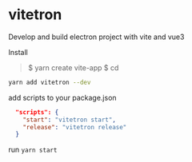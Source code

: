 # vitetron

Develop and build electron project with vite and vue3

Install

> $ yarn create vite-app <project-name>
> $ cd <project-name>

```bash
yarn add vitetron --dev
```

add scripts to your package.json

```json
  "scripts": {
    "start": "vitetron start",
    "release": "vitetron release"
  }
```

run `yarn start`
